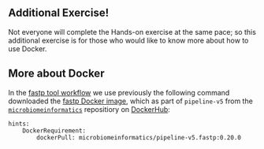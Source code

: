 ## Additional Exercise!

Not everyone will complete the Hands-on exercise at the same pace; so this additional exercise is for those who would like to know more about how to use Docker.

## More about Docker
In the [fastp tool workflow](tools/fastp/fastp.cwl) we use previously the following command downloaded the [fastp Docker image](https://hub.docker.com/r/microbiomeinformatics/pipeline-v5.fastp), which as part of `pipeline-v5` from the [`microbiomeinformatics`](https://hub.docker.com/u/microbiomeinformatics) repositiory on [DockerHub](https://hub.docker.com/): 

```
hints:
    DockerRequirement:
        dockerPull: microbiomeinformatics/pipeline-v5.fastp:0.20.0
```


        
        
